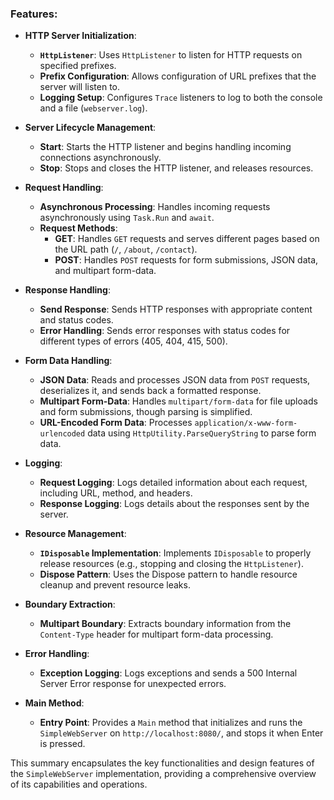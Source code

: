 ### Features:

- **HTTP Server Initialization**:
  - **`HttpListener`**: Uses `HttpListener` to listen for HTTP requests on specified prefixes.
  - **Prefix Configuration**: Allows configuration of URL prefixes that the server will listen to.
  - **Logging Setup**: Configures `Trace` listeners to log to both the console and a file (`webserver.log`).

- **Server Lifecycle Management**:
  - **Start**: Starts the HTTP listener and begins handling incoming connections asynchronously.
  - **Stop**: Stops and closes the HTTP listener, and releases resources.

- **Request Handling**:
  - **Asynchronous Processing**: Handles incoming requests asynchronously using `Task.Run` and `await`.
  - **Request Methods**:
    - **GET**: Handles `GET` requests and serves different pages based on the URL path (`/`, `/about`, `/contact`).
    - **POST**: Handles `POST` requests for form submissions, JSON data, and multipart form-data.

- **Response Handling**:
  - **Send Response**: Sends HTTP responses with appropriate content and status codes.
  - **Error Handling**: Sends error responses with status codes for different types of errors (405, 404, 415, 500).

- **Form Data Handling**:
  - **JSON Data**: Reads and processes JSON data from `POST` requests, deserializes it, and sends back a formatted response.
  - **Multipart Form-Data**: Handles `multipart/form-data` for file uploads and form submissions, though parsing is simplified.
  - **URL-Encoded Form Data**: Processes `application/x-www-form-urlencoded` data using `HttpUtility.ParseQueryString` to parse form data.

- **Logging**:
  - **Request Logging**: Logs detailed information about each request, including URL, method, and headers.
  - **Response Logging**: Logs details about the responses sent by the server.

- **Resource Management**:
  - **`IDisposable` Implementation**: Implements `IDisposable` to properly release resources (e.g., stopping and closing the `HttpListener`).
  - **Dispose Pattern**: Uses the Dispose pattern to handle resource cleanup and prevent resource leaks.

- **Boundary Extraction**:
  - **Multipart Boundary**: Extracts boundary information from the `Content-Type` header for multipart form-data processing.

- **Error Handling**:
  - **Exception Logging**: Logs exceptions and sends a 500 Internal Server Error response for unexpected errors.

- **Main Method**:
  - **Entry Point**: Provides a `Main` method that initializes and runs the `SimpleWebServer` on `http://localhost:8080/`, and stops it when Enter is pressed.

This summary encapsulates the key functionalities and design features of the `SimpleWebServer` implementation, providing a comprehensive overview of its capabilities and operations.
